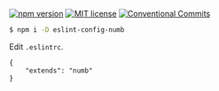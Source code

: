 [![npm version](https://badge.fury.io/js/eslint-config-numb.svg)](https://badge.fury.io/js/eslint-config-numb)
[![MIT license](https://img.shields.io/badge/License-MIT-blue.svg)](./LICENSE)
[![Conventional Commits](https://img.shields.io/badge/Conventional%20Commits-1.0.0-yellow.svg)](https://conventionalcommits.org)

```bash
$ npm i -D eslint-config-numb
```

Edit `.eslintrc`.

```
{
    "extends": "numb"
}
```
